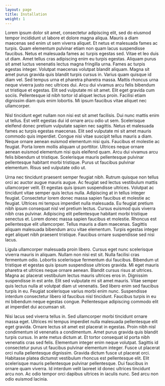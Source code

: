 ```yaml
---
layout: page
title: Installation
weight: 1
---
```

Lorem ipsum dolor sit amet, consectetur adipiscing elit, sed do eiusmod tempor incididunt ut labore et dolore magna aliqua. Mauris a diam maecenas sed enim ut sem viverra aliquet. Et netus et malesuada fames ac turpis. Quam elementum pulvinar etiam non quam lacus suspendisse faucibus. Netus et malesuada fames ac turpis egestas sed. Vitae et leo duis ut diam. Amet tellus cras adipiscing enim eu turpis egestas. Aliquam purus sit amet luctus venenatis lectus magna fringilla urna. Fames ac turpis egestas integer. Volutpat maecenas volutpat blandit aliquam. Magna sit amet purus gravida quis blandit turpis cursus in. Varius quam quisque id diam vel. Sed tempus urna et pharetra pharetra massa. Mattis rhoncus urna neque viverra justo nec ultrices dui. Arcu dui vivamus arcu felis bibendum ut tristique et egestas. Elit sed vulputate mi sit amet. Elit eget gravida cum sociis. Pellentesque id nibh tortor id aliquet lectus proin. Facilisi etiam dignissim diam quis enim lobortis. Mi ipsum faucibus vitae aliquet nec ullamcorper.

Nisl tincidunt eget nullam non nisi est sit amet facilisis. Dui nunc mattis enim ut tellus. Est velit egestas dui id ornare arcu odio ut sem. Scelerisque eleifend donec pretium vulputate sapien nec sagittis. Netus et malesuada fames ac turpis egestas maecenas. Elit sed vulputate mi sit amet mauris commodo quis imperdiet. Congue nisi vitae suscipit tellus mauris a diam. Neque ornare aenean euismod elementum nisi quis. Faucibus et molestie ac feugiat. Porta lorem mollis aliquam ut porttitor. Ultrices neque ornare aenean euismod elementum nisi quis eleifend quam. Arcu dui vivamus arcu felis bibendum ut tristique. Scelerisque mauris pellentesque pulvinar pellentesque habitant morbi tristique. Purus ut faucibus pulvinar elementum. Risus sed vulputate odio ut.

Urna nec tincidunt praesent semper feugiat nibh. Rutrum quisque non tellus orci ac auctor augue mauris augue. Ac feugiat sed lectus vestibulum mattis ullamcorper velit. Et egestas quis ipsum suspendisse ultrices. Volutpat ac tincidunt vitae semper quis lectus nulla. Adipiscing at in tellus integer feugiat. Consectetur lorem donec massa sapien faucibus et molestie ac feugiat. Ultrices mi tempus imperdiet nulla malesuada. Eu feugiat pretium nibh ipsum consequat nisl vel pretium lectus. Cursus euismod quis viverra nibh cras pulvinar. Adipiscing elit pellentesque habitant morbi tristique senectus et. Lorem donec massa sapien faucibus et molestie. Rhoncus est pellentesque elit ullamcorper. Tellus mauris a diam maecenas. Sagittis aliquam malesuada bibendum arcu vitae elementum. Turpis egestas integer eget aliquet nibh praesent tristique. Faucibus ornare suspendisse sed nisi lacus.

Ligula ullamcorper malesuada proin libero. Cursus eget nunc scelerisque viverra mauris in aliquam. Nullam non nisi est sit. Nulla facilisi cras fermentum odio. Lobortis scelerisque fermentum dui faucibus. Bibendum ut tristique et egestas quis ipsum suspendisse ultrices gravida. Mi eget mauris pharetra et ultrices neque ornare aenean. Blandit cursus risus at ultrices. Magna ac placerat vestibulum lectus mauris ultrices eros in. Dignissim suspendisse in est ante. Elit sed vulputate mi sit amet mauris. Vitae semper quis lectus nulla at volutpat diam ut venenatis. Sed libero enim sed faucibus turpis in eu. Feugiat scelerisque varius morbi enim nunc. Suspendisse interdum consectetur libero id faucibus nisl tincidunt. Faucibus turpis in eu mi bibendum neque egestas congue. Pellentesque adipiscing commodo elit at imperdiet dui accumsan sit.

Nisi lacus sed viverra tellus in. Sed ullamcorper morbi tincidunt ornare massa eget. Ultrices mi tempus imperdiet nulla malesuada pellentesque elit eget gravida. Ornare lectus sit amet est placerat in egestas. Proin nibh nisl condimentum id venenatis a condimentum. Amet purus gravida quis blandit turpis cursus. In ante metus dictum at. Et tortor consequat id porta nibh venenatis cras sed felis. Elementum integer enim neque volutpat. Sagittis id consectetur purus ut faucibus pulvinar elementum integer. Fusce ut placerat orci nulla pellentesque dignissim. Gravida dictum fusce ut placerat orci. Habitasse platea dictumst vestibulum rhoncus est pellentesque elit. Elit scelerisque mauris pellentesque pulvinar pellentesque. Dui faucibus in ornare quam viverra. Id interdum velit laoreet id donec ultrices tincidunt arcu non. Ac odio tempor orci dapibus ultrices in iaculis nunc. Sed arcu non odio euismod lacinia.
